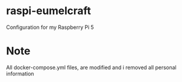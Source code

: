 # raspi-eumelcraft
Configuration for my Raspberry Pi 5

# Note
All docker-compose.yml files, are modified and i removed all personal information